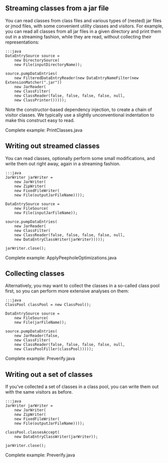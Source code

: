 ## Streaming classes from a jar file

You can read classes from class files and various types of (nested) jar files
or jmod files, with some convenient utility classes and visitors. For example,
you can read all classes from all jar files in a given directory and print
them out in a streaming fashion, while they are read, without collecting their
representations:

    :::java
    DataEntrySource source =
        new DirectorySource(
        new File(inputDirectoryName));

    source.pumpDataEntries(
        new FilteredDataEntryReader(new DataEntryNameFilter(new ExtensionMatcher(".jar"))
        new JarReader(
        new ClassFilter(
        new ClassReader(false, false, false, false, null,
        new ClassPrinter()))));

Note the constructor-based dependency injection, to create a chain of visitor
classes. We typically use a slightly unconventional indentation to make this
construct easy to read.

Complete example: PrintClasses.java

## Writing out streamed classes

You can read classes, optionally perform some small modifications, and write
them out right away, again in a streaming fashion.

    :::java
    JarWriter jarWriter =
        new JarWriter(
        new ZipWriter(
        new FixedFileWriter(
        new File(outputJarFileName))));

    DataEntrySource source =
        new FileSource(
        new File(inputJarFileName));

    source.pumpDataEntries(
        new JarReader(
        new ClassFilter(
        new ClassReader(false, false, false, false, null,
        new DataEntryClassWriter(jarWriter)))));

    jarWriter.close();

Complete example: ApplyPeepholeOptimizations.java

## Collecting classes

Alternatively, you may want to collect the classes in a so-called class pool
first, so you can perform more extensive analyses on them:

    :::java
    ClassPool classPool = new ClassPool();

    DataEntrySource source =
        new FileSource(
        new File(jarFileName));

    source.pumpDataEntries(
        new JarReader(false,
        new ClassFilter(
        new ClassReader(false, false, false, false, null,
        new ClassPoolFiller(classPool)))));

Complete example: Preverify.java

## Writing out a set of classes

If you've collected a set of classes in a class pool, you can write them out
with the same visitors as before.

    :::java
    JarWriter jarWriter =
        new JarWriter(
        new ZipWriter(
        new FixedFileWriter(
        new File(outputJarFileName))));

    classPool.classesAccept(
        new DataEntryClassWriter(jarWriter));

    jarWriter.close();

Complete example: Preverify.java
